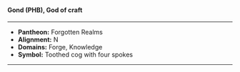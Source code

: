 #### Gond (PHB), God of craft
___

- **Pantheon:** Forgotten Realms
- **Alignment:** N
- **Domains:** Forge, Knowledge
- **Symbol:** Toothed cog with four spokes
___
